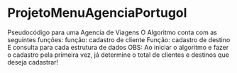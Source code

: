 # ProjetoMenuAgenciaPortugol
Pseudocódigo para uma Agencia de Viagens
O Algoritmo conta com as seguintes funções:
 função: cadastro de cliente
 Função: cadastro de destino
 E consulta para cada estrutura de dados
 OBS: Ao iniciar o algoritmo e fazer o cadastro pela primeira vez, já determine o total de clientes e destinos que deseja cadastrar!
